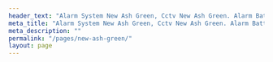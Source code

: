 ```yaml
---
header_text: "Alarm System New Ash Green, Cctv New Ash Green. Alarm Battery"
meta_title: "Alarm System New Ash Green, Cctv New Ash Green. Alarm Battery"
meta_description: ""
permalink: "/pages/new-ash-green/"
layout: page
---
```


